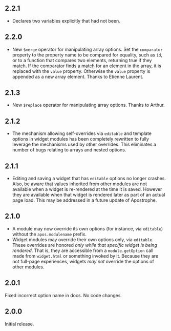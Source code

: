 ## 2.2.1

* Declares two variables explicitly that had not been.

## 2.2.0

* New `$merge` operator for manipulating array options. Set the `comparator` property to the property name to be compared for equality, such as `id`, or to a function that compares two elements, returning true if they match. If the comparator finds a match for an element in the array, it is replaced with the `value` property. Otherwise the `value` property is appended as a new array element. Thanks to Etienne Laurent.

## 2.1.3

* New `$replace` operator for manipulating array options. Thanks to Arthur.

## 2.1.2

* The mechanism allowing self-overrides via `editable` and template options in widget modules has been completely rewritten to fully leverage the mechanisms used by other overrides. This eliminates a number of bugs relating to arrays and nested options.

## 2.1.1

* Editing and saving a widget that has `editable` options no longer crashes. Also, be aware that values inherited from other modules are not available when a widget is re-rendered at the time it is saved. However they are available when that widget is rendered later as part of an actual page load. This may be addressed in a future update of Apostrophe.

## 2.1.0

* A module may now override its own options (for instance, via `editable`) without the `apos.modulename` prefix.
* Widget modules may override their own options only, via `editable`. These overrides are honored *only while that specific widget is being rendered*. That is, they are accessible from a `module.getOption` call made from `widget.html` or something invoked by it. Because they are not full-page experiences, widgets *may not* override the options of other modules.

## 2.0.1

Fixed incorrect option name in docs. No code changes.

## 2.0.0

Initial release.
